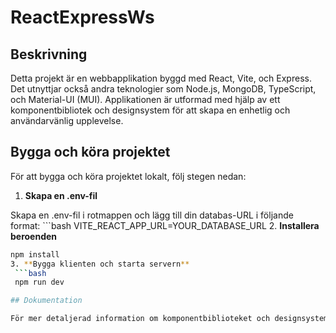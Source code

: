 # ReactExpressWs
## Beskrivning
Detta projekt är en webbapplikation byggd med React, Vite, och Express. Det utnyttjar också andra teknologier som Node.js, MongoDB, TypeScript, och Material-UI (MUI). Applikationen är utformad med hjälp av ett komponentbibliotek och designsystem för att skapa en enhetlig och användarvänlig upplevelse.

## Bygga och köra projektet

För att bygga och köra projektet lokalt, följ stegen nedan:

1. **Skapa en .env-fil**

Skapa en .env-fil i rotmappen och lägg till din databas-URL i följande format:
    ```bash
    VITE_REACT_APP_URL=YOUR_DATABASE_URL
2. **Installera beroenden**
   ```bash
   npm install
3. **Bygga klienten och starta servern**
    ```bash
    npm run dev

## Dokumentation

För mer detaljerad information om komponentbiblioteket och designsystemet som används, se [dokumentationen här](https://mui.com/material-ui/getting-started/).

